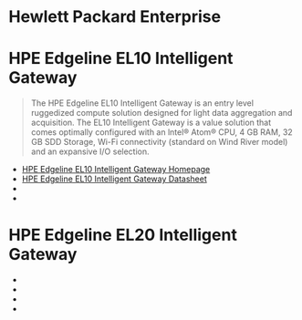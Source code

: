 # Hewlett Packard Enterprise

# HPE Edgeline EL10 Intelligent Gateway

> The HPE Edgeline EL10 Intelligent Gateway is an entry level ruggedized compute solution designed for light data aggregation and acquisition. The EL10 Intelligent Gateway is a value solution that comes optimally configured with an lntel® Atom® CPU, 4 GB RAM, 32 GB SDD Storage, Wi-Fi connectivity (standard on Wind River model) and an expansive I/O selection.

- [HPE Edgeline EL10 Intelligent Gateway Homepage]()
- [HPE Edgeline EL10 Intelligent Gateway Datasheet]()
- []()
- []()

# HPE Edgeline EL20 Intelligent Gateway

- []()
- []()
- []()
- []()